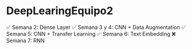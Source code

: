 # DeepLearingEquipo2
✅ Semana 2: Dense Layer
✅ Semana 3 y 4: CNN + Data Augmentation
✅ Semana 5: CNN + Transfer Learning
✅ Semana 6: Text Embedding
❌ Semana 7: RNN
